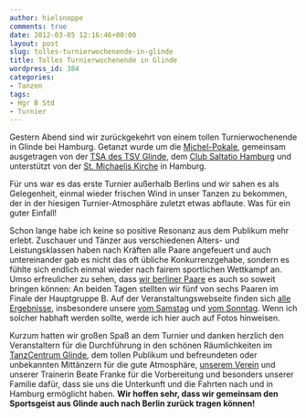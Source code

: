 ```yaml
---
author: hielsnoppe
comments: true
date: 2012-03-05 12:16:46+00:00
layout: post
slug: tolles-turnierwochenende-in-glinde
title: Tolles Turnierwochenende in Glinde
wordpress_id: 384
categories:
- Tanzen
tags:
- Hgr B Std
- Turnier
---
```


Gestern Abend sind wir zurückgekehrt von einem tollen Turnierwochenende in Glinde bei Hamburg. Getanzt wurde um die [Michel-Pokale](http://www.michel-pokale.de), gemeinsam ausgetragen von der [TSA des TSV Glinde](http://www.tanzsport-glinde.de/), dem [Club Saltatio Hamburg](http://www.clubsaltatio.de/) und unterstützt von der [St. Michaelis Kirche](http://www.st-michaelis.de) in Hamburg.

Für uns war es das erste Turnier außerhalb Berlins und wir sahen es als Gelegenheit, einmal wieder frischen Wind in unser Tanzen zu bekommen, der in der hiesigen Turnier-Atmosphäre zuletzt etwas abflaute. Was für ein guter Einfall!





<!-- more -->

Schon lange habe ich keine so positive Resonanz aus dem Publikum mehr erlebt. Zuschauer und Tänzer aus verschiedenen Alters- und Leistungsklassen haben nach Kräften alle Paare angefeuert und auch untereinander gab es nicht das oft übliche Konkurrenzgehabe, sondern es fühlte sich endlich einmal wieder nach fairem sportlichen Wettkampf an. Umso erfreulicher zu sehen, dass [wir berliner Paare](http://www.ltv-berlin.de/aktuell/4031) es auch so soweit bringen können: An beiden Tagen stellten wir fünf von sechs Paaren im Finale der Hauptgruppe B. Auf der Veranstaltungswebseite finden sich [alle Ergebnisse](http://michel-pokale.de/www-michel-pokale-de-ergebnisarchiv.html), insbesondere unsere [vom Samstag](http://www.michel-pokale.de/mediapool/Turnierergebnisse/HTML/0013/index.htm) und [vom Sonntag](http://www.michel-pokale.de/mediapool/Turnierergebnisse/HTML-2/0033/index.htm). Wenn ich solcher habhaft werden sollte, werde ich hier auch auf Fotos hinweisen.

Kurzum hatten wir großen Spaß an dem Turnier und danken herzlich den Veranstaltern für die Durchführung in den schönen Räumlichkeiten im [TanzCentrum Glinde](http://www.tanzsport-glinde.de), dem tollen Publikum und befreundeten oder unbekannten Mittänzern für die gute Atmosphäre, [unserem Verein](http://www.rotgold-berlin.de) und unserer Trainerin Beate Franke für die Vorbereitung und besonders unserer Familie dafür, dass sie uns die Unterkunft und die Fahrten nach und in Hamburg ermöglicht haben. **Wir hoffen sehr, dass wir gemeinsam den Sportsgeist aus Glinde auch nach Berlin zurück tragen können!**
